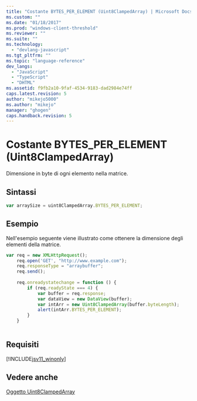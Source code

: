 ```yaml
---
title: "Costante BYTES_PER_ELEMENT (Uint8ClampedArray) | Microsoft Docs"
ms.custom: ""
ms.date: "01/18/2017"
ms.prod: "windows-client-threshold"
ms.reviewer: ""
ms.suite: ""
ms.technology: 
  - "devlang-javascript"
ms.tgt_pltfrm: ""
ms.topic: "language-reference"
dev_langs: 
  - "JavaScript"
  - "TypeScript"
  - "DHTML"
ms.assetid: f9fb2a10-9faf-4534-9183-dad2984e74ff
caps.latest.revision: 5
author: "mikejo5000"
ms.author: "mikejo"
manager: "ghogen"
caps.handback.revision: 5
---
```

# Costante BYTES_PER_ELEMENT (Uint8ClampedArray)
Dimensione in byte di ogni elemento nella matrice.  
  
## Sintassi  
  
```javascript  
var arraySize = uint8ClampedArray.BYTES_PER_ELEMENT;  
```  
  
## Esempio  
 Nell'esempio seguente viene illustrato come ottenere la dimensione degli elementi della matrice.  
  
```javascript  
var req = new XMLHttpRequest();  
    req.open('GET', "http://www.example.com");  
    req.responseType = "arraybuffer";  
    req.send();  
  
    req.onreadystatechange = function () {  
        if (req.readyState === 4) {  
            var buffer = req.response;  
            var dataView = new DataView(buffer);  
            var intArr = new Uint8ClampedArray(buffer.byteLength);  
            alert(intArr.BYTES_PER_ELEMENT);  
        }  
    }  
  
```  
  
## Requisiti  
 [!INCLUDE[jsv11_winonly](../../javascript/reference/includes/jsv11-winonly-md.md)]  
  
## Vedere anche  
 [Oggetto Uint8ClampedArray](../../javascript/reference/uint8clampedarray-object-javascript.md)